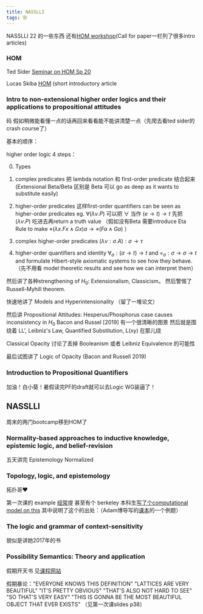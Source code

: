 ```yaml
---
title: NASSLLI
tags: 杂
---
```


NASSLLI 22 的一些东西 还有[HOM workshop](https://ml-la.github.io/higherordermetaphysics/index.html)(Call for paper一栏列了很多intro articles)

<!--more-->

### HOM

Ted Sider [Seminar on HOM Sp 20](http://tedsider.org/teaching/higher_order_20/higher_order_20.html)

Lucas Skiba [HOM](https://compass.onlinelibrary.wiley.com/doi/epdf/10.1111/phc3.12756) (short introductory article

### Intro to non-extensional higher order logics and their applications to propositional attitudes

码 假如稍微能看懂一点的话再回来看看能不能讲清楚一点（先爬去看ted sider的crash course了）

基本的顺序：

higher order logic 4 steps： 

0. Types 

1. complex predicates 把 lambda notation 和 first-order predicate 结合起来 (Extensional Beta/Beta 区别是 Beta 可以 go as deep as it wants to substitute easily) 

2. higher-order predicates 这样first-order quantifiers can be seen as higher-order predicates eg. $\forall (\lambda v. P)$ 
可以把 $\forall$ 
当作 
$(e \to t) \to t$ 
先把
$(\lambda v. P)$
吃进去再return a truth value （假如没有Beta 需要introduce Eta Rule to make $\diamond (\lambda x .Fx \wedge Gx)a \to \diamond (Fa \wedge Ga)$ ）

3. complex higher-order predicates $(\lambda v:\sigma . A):\sigma \to \tau$

4. higher-order quantifiers and identity $\forall_\sigma :(\sigma \to t)\to t \text{ and } =_\sigma: \sigma \to \sigma \to t$ and formulate Hibert-style axiomatic systems to see how they behave.（先不用看 model theoretic results and see how we can interpret them）

然后讲了各种strengthening of $H_0$: Extensionalism, Classicism。 然后警惕了 Russell-Myhill theorem.

快速地讲了 Models and Hyperintensionality （留了一堆论文）

然后讲 Propositional Attitudes: Hesperus/Phosphorus case causes inconsistency in $H_0$ Bacon and Russel [2019] 有一个很清晰的图景 然后就是围绕着 LL', Leibniz's Law, Quantified Substitution, L(xy) 在那儿绕

Classical Opacity 讨论了丢掉 Booleanism 或者 Leibniz Equivalence 的可能性

最后试图讲了 Logic of Opacity (Bacon and Russell 2019) 

### Introduction to Propositional Quantifiers

加油！白小葵！暑假读完PF的draft就可以去Logic WG装逼了！

## NASSLLI

周末的两门bootcamp移到HOM了

### Normality-based approaches to inductive knowledge, epistemic logic, and belief-revision

五天讲完 Epistemology Normalized

### Topology, logic, and epistemology

拓扑哥❤️

第一次课的 example [经常](https://www.coursehero.com/faculty-club/best-lessons/modal-logic/)提 甚至有个 berkeley 本科生[写了个computational model on this](https://files.osf.io/v1/resources/7hkzd/providers/osfstorage/60a793610b6c69008a9ba882?action=download&direct&version=1) 其中说明了这个的出处：（Adam博导写的[课本](https://mitpress.mit.edu/books/reasoning-about-knowledge)的一个例题）

### The logic and grammar of context-sensitivity

貌似是讲她2017年的书

### Possibility Semantics: Theory and application

假期开天书 见[课程网站](https://sites.google.com/site/wesholliday/NASSLLI2022)

假期暴论："EVERYONE KNOWS THIS DEFINITION" "LATTICES ARE VERY BEAUTIFUL" "IT'S PRETTY OBVIOUS" "THAT'S ALSO NOT HARD TO SEE" "SO THAT'S VERY EASY" "THIS IS GONNA BE THE MOST BEAUTIFUL OBJECT THAT EVER EXISTS" （见第一次课slides p38）

